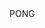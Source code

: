 <!doctype html>
<html>
<head>
	<title>PONG- Rapport de projet</title>
</head>
<body>
	<a href="www.google.com" target="_blank" style="text-decoration: none;">PONG</a>
</body>
</html>
